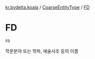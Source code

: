 [kr.bydelta.koala](../index.md) / [CoarseEntityType](index.md) / [FD](./-f-d.md)

# FD

`FD`

학문분야 또는 학파, 예술사조 등의 이름

